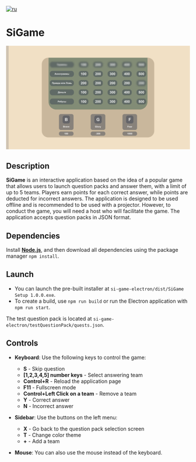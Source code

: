 [![ru](https://img.shields.io/badge/Russian_version-blue.svg)](README.md)

# SiGame

![App screenshot](screenshots/screen1.png)

## Description

**SiGame** is an interactive application based on the idea of a popular game that allows users to launch question packs and answer them, with a limit of up to 5 teams. Players earn points for each correct answer, while points are deducted for incorrect answers. The application is designed to be used offline and is recommended to be used with a projector. However, to conduct the game, you will need a host who will facilitate the game. The application accepts question packs in JSON format.

## Dependencies

Install **[Node.js](https://nodejs.org)**, and then download all dependencies using the package manager `npm install`.

## Launch
- You can launch the pre-built installer at `si-game-electron/dist/SiGame Setup 1.0.0.exe`.
- To create a build, use `npm run build` or run the Electron application with `npm run start`.

The test question pack is located at `si-game-electron/testQuestionPack/quests.json`.

## Controls

- **Keyboard**: Use the following keys to control the game:
  - **S** - Skip question
  - **[1,2,3,4,5] number keys** - Select answering team
  - **Control+R** - Reload the application page
  - **F11** - Fullscreen mode
  - **Control+Left Click on a team** - Remove a team
  - **Y** - Correct answer
  - **N** - Incorrect answer

- **Sidebar**: Use the buttons on the left menu:
  - **X** - Go back to the question pack selection screen
  - **T** - Change color theme
  - **+** - Add a team

- **Mouse**: You can also use the mouse instead of the keyboard.